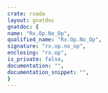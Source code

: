 ```yaml
---
crate: rxada
layout: gnatdoc
gnatdoc: {
name: "Rx.Op.No_Op",
qualified_name: "Rx.Op.No_Op",
signature: "rx.op.no_op",
enclosing: "rx.op",
is_private: false,
documentation: "",
documentation_snippet: "",
}
---
```

